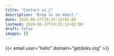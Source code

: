 ```yaml
---
title: "Contact us 💌"
description: "Drop us an email."
date: 2020-08-27T19:25:12+02:00
lastmod: 2020-08-27T19:25:12+02:00
draft: false
images: []
---
```


{{< email user="hello" domain="getdoks.org" >}}
